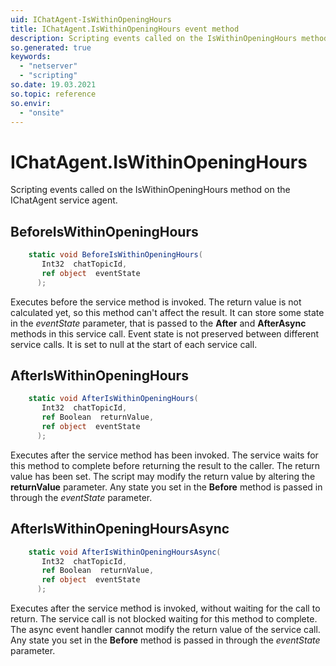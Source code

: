 ```yaml
---
uid: IChatAgent-IsWithinOpeningHours
title: IChatAgent.IsWithinOpeningHours event method
description: Scripting events called on the IsWithinOpeningHours method on the IChatAgent service agent.
so.generated: true
keywords:
  - "netserver"
  - "scripting"
so.date: 19.03.2021
so.topic: reference
so.envir:
  - "onsite"
---
```

# IChatAgent.IsWithinOpeningHours

Scripting events called on the <see cref='M:SuperOffice.CRM.Services.IChatAgent.IsWithinOpeningHours'>IsWithinOpeningHours</see> method on the <see cref='IChatAgent'>IChatAgent</see>  service agent.

## BeforeIsWithinOpeningHours
```cs
    static void BeforeIsWithinOpeningHours(
       Int32  chatTopicId,
       ref object  eventState
      );
```
Executes before the service method is invoked.
The return value is not calculated yet, so this method can't affect the result.
It can store some state in the *eventState* parameter, that is passed to the **After** and **AfterAsync** methods in this service call.
Event state is not preserved between different service calls. It is set to null at the start of each service call.
## AfterIsWithinOpeningHours
```cs
    static void AfterIsWithinOpeningHours(
       Int32  chatTopicId,
       ref Boolean  returnValue,
       ref object  eventState
      );
```
Executes after the service method has been invoked. The service waits for this method to complete before returning the result to the caller.
The return value has been set. The script may modify the return value by altering the **returnValue** parameter.
Any state you set in the **Before** method is passed in through the *eventState* parameter.
## AfterIsWithinOpeningHoursAsync
```cs
    static void AfterIsWithinOpeningHoursAsync(
       Int32  chatTopicId,
       ref Boolean  returnValue,
       ref object  eventState
      );
```
Executes after the service method is invoked, without waiting for the call to return.
The service call is not blocked waiting for this method to complete.
The async event handler cannot modify the return value of the service call.
Any state you set in the **Before** method is passed in through the *eventState* parameter.

